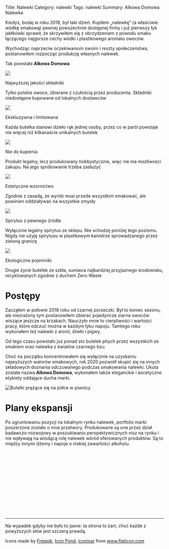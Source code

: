 Title: Nalewki
Category: nalewki
Tags: nalewki
Summary: Alkowa Domowa Nalewka

Kiedyś, bodaj w roku 2018, był taki dzień. Kupiłem „nalewkę” (a właściwie wódkę smakową) pewnej powszechnie dostępnej firmy i już pierwszy łyk jabłkówki sprawił, że skrzywiłem się z obrzydzeniem z powodu smaku łączącego najgorsze cechy wódki i plastikowego aromatu owoców.

Wychodząc naprzeciw oczekiwaniom swoim i reszty społeczeństwa, postanowiłem rozpocząć produkcję własnych nalewek.

Tak powstała **Alkowa Domowa**

<div class="nalewki-container container">
  <div class="row">
    <div class="col-md-4">
    <img class="nalewki-icon ignore-image" src="{attach}apple.png" />
    <p class="nalewki-title">Najwyższej jakości składniki</p>
    <p class="nalewki-subtitle">Tylko polskie owoce, zbierane z czułością przez producenta. Składniki niedostępne kupowane od lokalnych dostawców</p>
    </div>
    <div class="col-md-4">
    <img class="nalewki-icon ignore-image" src="{attach}diamond.png" />
    <p class="nalewki-title">Ekskluzywna i limitowana</p>
    <p class="nalewki-subtitle">Każda butelka stanowi dzieło rąk jednej osoby, przez co w partii powstaje nie więcej niż kilkanaście unikalnych butelek</p>
    </div>
    <div class="col-md-4">
    <img class="nalewki-icon ignore-image" src="{attach}gift.png" />
    <p class="nalewki-title">Nie do kupienia</p>
    <p class="nalewki-subtitle">Produkt legalny, lecz produkowany hobbystycznie, więc nie ma możliwości zakupu. Na jego spróbowanie trzeba zasłużyć</p>
    </div>
  </div>
  <div class="row nalewki-row-top-margin">
    <div class="col-md-4">
    <img class="nalewki-icon ignore-image" src="{attach}painting-palette.png" />
    <p class="nalewki-title">Estetyczne wzornictwo</p>
    <p class="nalewki-subtitle">Zgodnie z zasadą, że wyrób musi przede wszystkim smakować, ale powinien oddziaływać na wszystkie zmysły</p>
    </div>
    <div class="col-md-4">
    <img class="nalewki-icon ignore-image" src="{attach}gwarancja.jpg" />
    <p class="nalewki-title">Spirytus z pewnego źródła</p>
    <p class="nalewki-subtitle">Wyłącznie legalny spirytus ze sklepu. Nie schodzę poniżej tego poziomu. Nigdy nie użyję spirytusu w plastikowym kanistrze sprowadzanego przez zieloną granicę</p>
    </div>
    <div class="col-md-4">
    <img class="nalewki-icon ignore-image" src="{attach}liquor.png" />
    <p class="nalewki-title">Ekologiczne pojemniki</p>
    <p class="nalewki-subtitle">Drugie życie butelek ze szkła, surowca najbardziej przyjaznego środowisku, recyklowanych zgodnie z duchem Zero-Waste</p>
    </div>
  </div>
</div>

# Postępy

Zacząłem w połowie 2018 roku od czarnej porzeczki. Był to koniec sezonu, ale niezrażony tym postanowiłem zbierać pojedyncze ziarna owoców wiszące jeszcze na krzakach. Nauczyło mnie to cierpliwości i wartości pracy, które odczuć można w każdym łyku napoju. Tamtego roku wykonałem też nalewki z aronii, śliwki i pigwy.

Od tego czasu powstało już ponad sto butelek pitych przez wszystkich ze smakiem oraz nalewka z kwiatów czarnego bzu.

Choć na początku koncentrowałem się wyłącznie na uzyskaniu najwyższych walorów smakowych, rok 2020 pozwolił skupić się na innych składowych doznania odczuwanego podczas smakowania nalewki. Ukuta została nazwa **Alkowa Domowa**, wykonałem także eleganckie i ascetyczne etykiety oddające ducha marki.

![Butelki prężące się na półce w piwnicy]({attach}butelki.jpg)

# Plany ekspansji

Po ugruntowaniu pozycji na lokalnym rynku nalewek, portfolio marki poszerzone zostało o inne przetwory. Produkowane są one przez dział badawczo-rozwojowy w poszukiwaniu perspektywicznych nisz na rynku i nie wpływają na wiodącą rolę nalewek wśród oferowanych produktów. Są to między innymi dżemy i napoje o niskiej zawartości alkoholu.

<div style="height:200px"></div>

---

Na wypadek gdyby nie było to jasne: ta strona to żart, choć każde z powyższych słów jest szczerą prawdą.

<p class="nalewki-bottom-text">Icons made by <a href="https://www.flaticon.com/authors/freepik" title="Freepik">Freepik</a>, <a href="https://www.flaticon.com/authors/icon-pond" title="Icon Pond">Icon Pond</a>, <a href="https://www.flaticon.com/free-icon/alcohol_3081898" title="iconixar">iconixar</a> from <a href="https://www.flaticon.com/" title="Flaticon"> www.flaticon.com</a></p>

<link rel="stylesheet" href="{attach}style.css">
